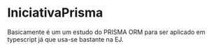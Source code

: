 # IniciativaPrisma

Basicamente é um um estudo do PRISMA ORM para ser aplicado em typescript já que usa-se bastante na EJ.

